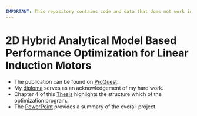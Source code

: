 ```yaml
---
IMPORTANT: This repository contains code and data that does not work in turn-key fashion. I left it in the repo as reference to some of my coding infrastructure used to complete my thesis.
---
```


# 2D Hybrid Analytical Model Based Performance Optimization for Linear Induction Motors

- The publication can be found on [ProQuest](https://www.proquest.com/docview/2821568921).
- My [diploma](https://github.com/MichaelThamm/Masters/blob/main/Diploma.pdf) serves as an acknowledgement of my hard work.
- Chapter 4 of this [Thesis](https://github.com/MichaelThamm/Masters/blob/main/2D%20Hybrid%20Analytical%20Model%20Based%20Performance%20Optimization%20for%20Linear%20Induction%20Motors.pdf) highlights the structure which of the optimization program.
- The [PowerPoint](https://github.com/MichaelThamm/Masters/blob/main/Defence_Seminar%20Presentation_Michael_Thamm.pptx) provides a summary of the overall project.
